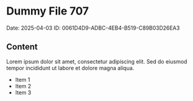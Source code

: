 # Dummy File 707

Date: 2025-04-03
ID: 0061D4D9-ADBC-4EB4-B519-C89B03D26EA3

## Content

Lorem ipsum dolor sit amet, consectetur adipiscing elit.
Sed do eiusmod tempor incididunt ut labore et dolore magna aliqua.

* Item 1
* Item 2
* Item 3

